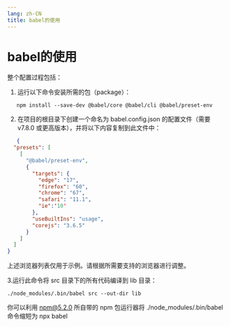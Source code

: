 ```yaml
---
lang: zh-CN
title: babel的使用
---
```


# babel的使用

整个配置过程包括：

1. 运行以下命令安装所需的包（package）：
```
   npm install --save-dev @babel/core @babel/cli @babel/preset-env
```
2. 在项目的根目录下创建一个命名为 babel.config.json 的配置文件（需要 v7.8.0 或更高版本），并将以下内容复制到此文件中：
```json
   {
  "presets": [
    [
      "@babel/preset-env",
      {
        "targets": {
          "edge": "17",
          "firefox": "60",
          "chrome": "67",
          "safari": "11.1",
          "ie":'10'
        },
        "useBuiltIns": "usage",
        "corejs": "3.6.5"
      }
    ]
  ]
}
```
   上述浏览器列表仅用于示例。请根据所需要支持的浏览器进行调整。

3.运行此命令将 src 目录下的所有代码编译到 lib 目录：
```
./node_modules/.bin/babel src --out-dir lib
```
你可以利用 npm@5.2.0 所自带的 npm 包运行器将 ./node_modules/.bin/babel 命令缩短为 npx babel
